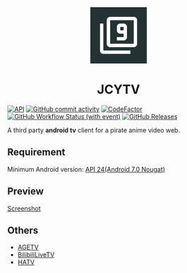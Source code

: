 <div align="center">
  <img src="app/src/main/ic_launcher-playstore.png" width="128px" height="128px"/>
  <h1>JCYTV</h1>
</div>

[![API](https://img.shields.io/badge/API-24%2B-yellow.svg?style=flat&logo=android)](https://developer.android.com/about/versions/nougat)
[![GitHub commit activity](https://img.shields.io/github/commit-activity/m/muedsa/JCYTV?logo=github)](https://github.com/muedsa/JCYTV/commits/main)
[![CodeFactor](https://www.codefactor.io/repository/github/muedsa/jcytv/badge)](https://www.codefactor.io/repository/github/muedsa/jcytv)
[![GitHub Workflow Status (with event)](https://img.shields.io/github/actions/workflow/status/muedsa/JCYTV/build.yml)](https://github.com/muedsa/JCYTV/actions/workflows/build.yml)
[![GitHub Releases](https://img.shields.io/github/downloads/muedsa/JCYTV/total?logo=github)](https://github.com/muedsa/JCYTV/releases)  

A third party **android tv** client for a pirate anime video web.  

## Requirement
Minimum Android version: [API 24(Android 7.0 Nougat)](https://developer.android.com/about/versions/nougat)

## Preview
[Screenshot](/screenshots/SCREENSHOT.md)

## Others
- [AGETV](https://github.com/muedsa/AGETV)
- [BilibiliLiveTV](https://github.com/muedsa/BilibiliLiveTV)
- [HATV](https://github.com/muedsa/HATV)
